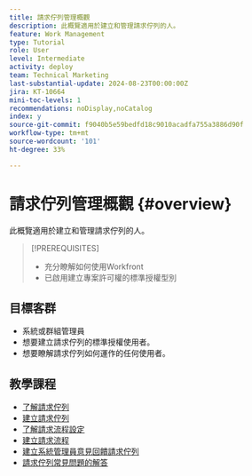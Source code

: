 ```yaml
---
title: 請求佇列管理概觀
description: 此概覽適用於建立和管理請求佇列的人。
feature: Work Management
type: Tutorial
role: User
level: Intermediate
activity: deploy
team: Technical Marketing
last-substantial-update: 2024-08-23T00:00:00Z
jira: KT-10664
mini-toc-levels: 1
recommendations: noDisplay,noCatalog
index: y
source-git-commit: f9040b5e59bedfd18c9010acadfa755a3886d90f
workflow-type: tm+mt
source-wordcount: '101'
ht-degree: 33%

---
```



# 請求佇列管理概觀 {#overview}

此概覽適用於建立和管理請求佇列的人。

>[!PREREQUISITES]
>
>* 充分瞭解如何使用Workfront
>* 已啟用建立專案許可權的標準授權型別

## 目標客群

* 系統或群組管理員
* 想要建立請求佇列的標準授權使用者。
* 想要瞭解請求佇列如何運作的任何使用者。

## 教學課程

* [了解請求佇列](/help/manage-work/request-queues/understand-request-queues.md)
* [建立請求佇列](/help/manage-work/request-queues/create-a-request-queue.md)
* [了解請求流程設定](/help/manage-work/request-queues/understand-settings-for-a-flow-request.md)
* [建立請求流程](/help/manage-work/request-queues/create-a-request-flow.md)
* [建立系統管理員意見回饋請求佇列](/help/manage-work/request-queues/create-a-system-admin-feedback-request-queue.md)
* [請求佇列常見問題的解答](/help/manage-work/request-queues/request-queue-faq.md)



